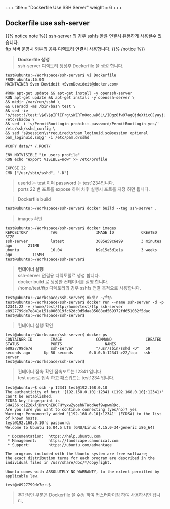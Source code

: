 +++
title = "Dockerfile Use SSH Server"
weight = 6
+++


## Dockerfile use ssh-server  

{{% notice note %}}
ssh-server 의 경우 sshfs 볼륨 연결시 유용하게 사용될수 있습니다.  
ftp 서버 운영시 외부의 공유 디렉토리 연결시 사용합니다. 
{{% /notice %}}

> **Dockerfile 생성**  
> ssh-server 디렉토리 생성후 Dockerfile 을 생성 합니다.  
```no-highlight
test@ubuntu:~/Workspace/ssh-server$ vi Dockerfile
FROM ubuntu:16.04
MAINTAINER Sven Dowideit <SvenDowideit@docker.com>
 
#RUN apt-get update && apt-get install -y openssh-server
RUN apt-get update && apt-get install -y openssh-server \
&& mkdir /var/run/sshd \
&& useradd -ms /bin/bash test \
&& sed -ie 's/test:!/test:\$6\$pIPlIFrg\$WZRTmOoouwD6L\/IDgz8fw97agQjdeXticOJyayjUYwmiuNKkJE92rBtr0XDXhVE4rSi9PkWv8rtnA0rCuR6ts\//g' /etc/shadow \
&& sed -i 's/PermitRootLogin prohibit-password/PermitRootLogin yes/' /etc/ssh/sshd_config \
&& sed 's@session\s*required\s*pam_loginuid.so@session optional pam_loginuid.so@g' -i /etc/pam.d/sshd
 
#COPY data/* /.ROOT/
 
ENV NOTVISIBLE "in users profile"
RUN echo "export VISIBLE=now" >> /etc/profile
 
EXPOSE 22
CMD ["/usr/sbin/sshd", "-D"]
```

> userid 는 test 이며 password 는 test1234입니다.  
> ports 22 번 포트를 expose 하여 차후 실행시 포트를 지정 하면 됩니다.  


> Dockerfile build  
```no-highlight
test@ubuntu:~/Workspace/ssh-server$ docker build --tag ssh-server .
```


> images 확인  
```no-highlight
test@ubuntu:~/Workspace/ssh-server$ docker images
REPOSITORY          TAG                 IMAGE ID            CREATED             SIZE
ssh-server          latest              3085e59c6e99        3 minutes ago       211MB
ubuntu              16.04               b9e15a5d1e1a        3 weeks ago         115MB
test@ubuntu:~/Workspace/ssh-server$
```

> **컨테이너 실행**  
> ssh-server 연결용 디렉토릴르 생성 합니다.  
> docker build 로 생성한 컨테이너를 실행 합니다.  
> /home/test/ftp 디렉토리의 경우 sshfs 연결 목적으로 사용합니다.  
```no-highlight
test@ubuntu:~/Workspace/ssh-server$ mkdir ~/ftp
test@ubuntu:~/Workspace/ssh-server$ docker run --name ssh-server -d -p 12341:22 -v /home/test/ftp:/home/test/ftp ssh-server
e8927799de7e841a151a006019fc62dc0d5daa85688ed569372fd651032f5dac
test@ubuntu:~/Workspace/ssh-server$
```

> 컨테이너 실행 확인  
```no-highlight
test@ubuntu:~/Workspace/ssh-server$ docker ps
CONTAINER ID        IMAGE               COMMAND               CREATED             STATUS              PORTS                   NAMES
e8927799de7e        ssh-server          "/usr/sbin/sshd -D"   50 seconds ago      Up 50 seconds       0.0.0.0:12341->22/tcp   ssh-server
test@ubuntu:~/Workspace/ssh-server$
```

> 컨테이너 접속 확인 
> 접속포트는 12341 입니다  
> test user로 접속 하고 패스워드는 test1234 입니다.  
```no-highlight
test@ubuntu:~$ ssh -p 12341 test@192.168.0.10
The authenticity of host '[192.168.0.10]:12341 ([192.168.0.10]:12341)' can't be established.
ECDSA key fingerprint is SHA256:c1Z28xljDnrQnEHOFHYyxwZyoehNTWqdAef9wpwmRDc.
Are you sure you want to continue connecting (yes/no)? yes
Warning: Permanently added '[192.168.0.10]:12341' (ECDSA) to the list of known hosts.
test@192.168.0.10's password:
Welcome to Ubuntu 16.04.5 LTS (GNU/Linux 4.15.0-34-generic x86_64)

 * Documentation:  https://help.ubuntu.com
 * Management:     https://landscape.canonical.com
 * Support:        https://ubuntu.com/advantage

The programs included with the Ubuntu system are free software;
the exact distribution terms for each program are described in the
individual files in /usr/share/doc/*/copyright.

Ubuntu comes with ABSOLUTELY NO WARRANTY, to the extent permitted by
applicable law.

test@e8927799de7e:~$
```

> 추가적인 부분은 Dockerfile 을 수정 하여 커스터마이징 하여 사용하시면 됩니다.  

<br></br>